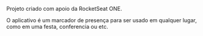 Projeto criado com apoio da RocketSeat ONE.

O aplicativo é um marcador de presença para ser usado em qualquer lugar, como em uma festa, conferencia ou etc.
